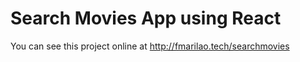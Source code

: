 # Search Movies App using React

You can see this project online at http://fmarilao.tech/searchmovies